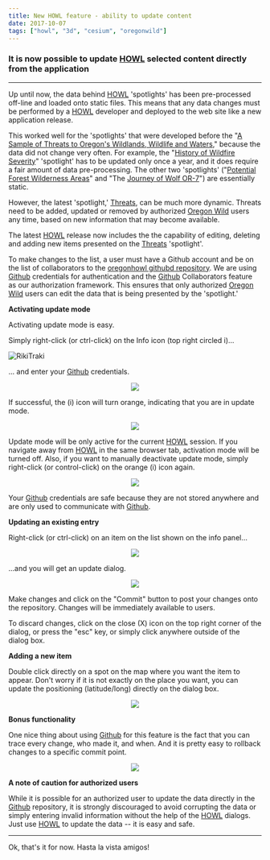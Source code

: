 ```yaml
---
title: New HOWL feature - ability to update content
date: 2017-10-07
tags: ["howl", "3d", "cesium", "oregonwild"]
---
```

### It is now possible to update [HOWL](https://oregonhowl.org) selected content directly from the application

---

Up until now, the data behind [HOWL](https://oregonhowl.org) 'spotlights' has been pre-processed off-line and loaded onto static files. This means that any data changes must be performed by a [HOWL](https://oregonhowl.org) developer and deployed to the web site like a new application release.

<!--more-->

This worked well for the 'spotlights' that were developed before the "[A Sample of Threats to Oregon's Wildlands, Wildlife and Waters](https://oregonhowl.org/?view=wthreats)," because the data did not change very often. For example, the "[History of Wildfire Severity](https://oregonhowl.org/?view=wildfires)" 'spotlight' has to be updated only once a year, and it does require a fair amount of data pre-processing. The other two 'spotlights' ("[Potential Forest Wilderness Areas](https://oregonhowl.org/?view=ecopwilderness)" and "The [Journey of Wolf OR-7](https://oregonhowl.org/?view=or7)") are essentially static.

However, the latest 'spotlight,' [Threats](https://oregonhowl.org/?view=wthreats), can be much more dynamic. Threats need to be added, updated or removed by authorized [Oregon Wild](http://oregonwild.org/) users any time, based on new information that may become available.

The latest [HOWL](https://oregonhowl.org) release now includes the the capability of editing, deleting and adding new items presented on the [Threats](https://oregonhowl.org/?view=wthreats) 'spotlight'.

To make changes to the list, a user must have a Github account and be on the list of collaborators to the [oregonhowl githubd repository](https://github.com/oregonhowl/githubd). We are using [Github](https://github.com/) credentials for authentication and the [Github](https://github.com/) Collaborators feature as our authorization framework. This ensures that only authorized [Oregon Wild](http://oregonwild.org/) users can edit the data that is being presented by the 'spotlight.'

**Activating update mode**

Activating update mode is easy.

Simply right-click (or ctrl-click) on the Info icon (top right circled i)...

![RikiTraki](/images/uploads/activate-update-mode.png)

... and enter your [Github](https://github.com/) credentials.

<p align="center">
	<img src="/images/uploads/activate-update-login.png"/>
</p>

If successful, the (i) icon will turn orange, indicating that you are in update mode.

<p align="center">
	<img src="/images/uploads/orange-icon.png"/>
</p>

Update mode will be only active for the current [HOWL](https://oregonhowl.org) session. If you navigate away from [HOWL](https://oregonhowl.org) in the same browser tab, activation mode will be turned off. Also, if you want to manually deactivate update mode, simply right-click (or control-click) on the orange (i) icon again.

<p align="center">
	<img src="/images/uploads/deactivate-update-mode.png"/>
</p>

Your [Github](https://github.com/) credentials are safe because they are not stored anywhere and are only used to communicate with [Github](https://github.com/).

**Updating an existing entry**

Right-click (or ctrl-click) on an item on the list shown on the info panel...

<p align="center">
	<img src="/images/uploads/right-click-update.png"/>
</p>

...and you will get an update dialog.

<p align="center">
	<img src="/images/uploads/update-dialog.png"/>
</p>

Make changes and click on the "Commit" button to post your changes onto the repository. Changes will be immediately available to users.

To discard changes, click on the close (X) icon on the top right corner of the dialog, or press the "esc" key, or simply click anywhere outside of the dialog box.

**Adding a new item**

Double click directly on a spot on the map where you want the item to appear. Don't worry if it is not exactly on the place you want, you can update the positioning (latitude/long) directly on the dialog box.

<p align="center">
	<img src="/images/uploads/add-dialog.png"/>
</p>

**Bonus functionality**

One nice thing about using [Github](https://github.com/) for this feature is the fact that you can trace every change, who made it, and when. And it is pretty easy to rollback changes to a specific commit point.

<p align="center">
	<img src="/images/uploads/commits.png"/>
</p>

**A note of caution for authorized users**

While it is possible for an authorized user to update the data directly in the [Github](https://github.com/) repository, it is strongly discouraged to avoid corrupting the data or simply entering invalid information without the help of the [HOWL](https://oregonhowl.org) dialogs. Just use [HOWL](https://oregonhowl.org) to update the data -- it is easy and safe.

---

Ok, that's it for now. Hasta la vista amigos!
